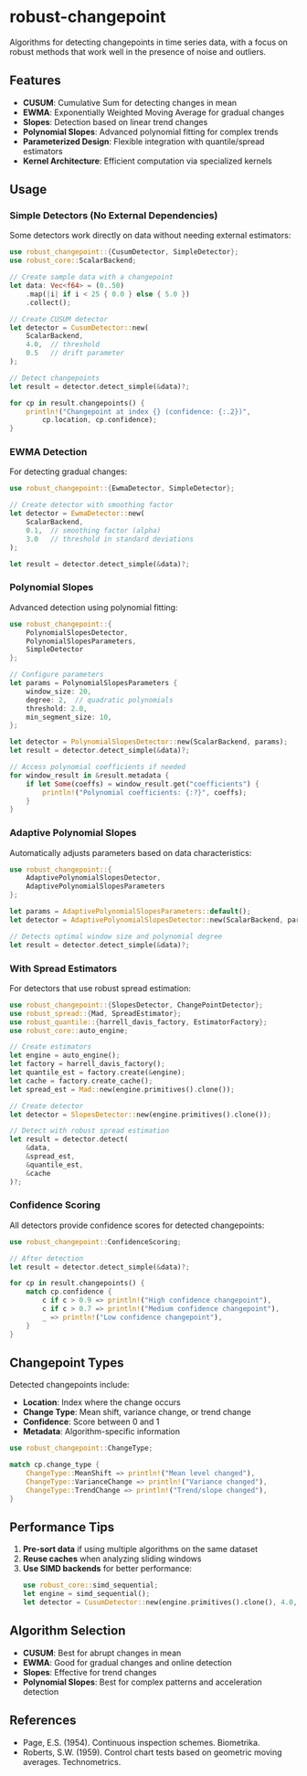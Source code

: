# robust-changepoint

Algorithms for detecting changepoints in time series data, with a focus on robust methods that work well in the presence of noise and outliers.

## Features

- **CUSUM**: Cumulative Sum for detecting changes in mean
- **EWMA**: Exponentially Weighted Moving Average for gradual changes
- **Slopes**: Detection based on linear trend changes
- **Polynomial Slopes**: Advanced polynomial fitting for complex trends
- **Parameterized Design**: Flexible integration with quantile/spread estimators
- **Kernel Architecture**: Efficient computation via specialized kernels

## Usage

### Simple Detectors (No External Dependencies)

Some detectors work directly on data without needing external estimators:

```rust
use robust_changepoint::{CusumDetector, SimpleDetector};
use robust_core::ScalarBackend;

// Create sample data with a changepoint
let data: Vec<f64> = (0..50)
    .map(|i| if i < 25 { 0.0 } else { 5.0 })
    .collect();

// Create CUSUM detector
let detector = CusumDetector::new(
    ScalarBackend,
    4.0,  // threshold
    0.5   // drift parameter
);

// Detect changepoints
let result = detector.detect_simple(&data)?;

for cp in result.changepoints() {
    println!("Changepoint at index {} (confidence: {:.2})", 
        cp.location, cp.confidence);
}
```

### EWMA Detection

For detecting gradual changes:

```rust
use robust_changepoint::{EwmaDetector, SimpleDetector};

// Create detector with smoothing factor
let detector = EwmaDetector::new(
    ScalarBackend,
    0.1,  // smoothing factor (alpha)
    3.0   // threshold in standard deviations
);

let result = detector.detect_simple(&data)?;
```

### Polynomial Slopes

Advanced detection using polynomial fitting:

```rust
use robust_changepoint::{
    PolynomialSlopesDetector, 
    PolynomialSlopesParameters,
    SimpleDetector
};

// Configure parameters
let params = PolynomialSlopesParameters {
    window_size: 20,
    degree: 2,  // quadratic polynomials
    threshold: 2.0,
    min_segment_size: 10,
};

let detector = PolynomialSlopesDetector::new(ScalarBackend, params);
let result = detector.detect_simple(&data)?;

// Access polynomial coefficients if needed
for window_result in &result.metadata {
    if let Some(coeffs) = window_result.get("coefficients") {
        println!("Polynomial coefficients: {:?}", coeffs);
    }
}
```

### Adaptive Polynomial Slopes

Automatically adjusts parameters based on data characteristics:

```rust
use robust_changepoint::{
    AdaptivePolynomialSlopesDetector,
    AdaptivePolynomialSlopesParameters
};

let params = AdaptivePolynomialSlopesParameters::default();
let detector = AdaptivePolynomialSlopesDetector::new(ScalarBackend, params);

// Detects optimal window size and polynomial degree
let result = detector.detect_simple(&data)?;
```

### With Spread Estimators

For detectors that use robust spread estimation:

```rust
use robust_changepoint::{SlopesDetector, ChangePointDetector};
use robust_spread::{Mad, SpreadEstimator};
use robust_quantile::{harrell_davis_factory, EstimatorFactory};
use robust_core::auto_engine;

// Create estimators
let engine = auto_engine();
let factory = harrell_davis_factory();
let quantile_est = factory.create(&engine);
let cache = factory.create_cache();
let spread_est = Mad::new(engine.primitives().clone());

// Create detector
let detector = SlopesDetector::new(engine.primitives().clone());

// Detect with robust spread estimation
let result = detector.detect(
    &data,
    &spread_est,
    &quantile_est,
    &cache
)?;
```

### Confidence Scoring

All detectors provide confidence scores for detected changepoints:

```rust
use robust_changepoint::ConfidenceScoring;

// After detection
let result = detector.detect_simple(&data)?;

for cp in result.changepoints() {
    match cp.confidence {
        c if c > 0.9 => println!("High confidence changepoint"),
        c if c > 0.7 => println!("Medium confidence changepoint"),
        _ => println!("Low confidence changepoint"),
    }
}
```

## Changepoint Types

Detected changepoints include:
- **Location**: Index where the change occurs
- **Change Type**: Mean shift, variance change, or trend change
- **Confidence**: Score between 0 and 1
- **Metadata**: Algorithm-specific information

```rust
use robust_changepoint::ChangeType;

match cp.change_type {
    ChangeType::MeanShift => println!("Mean level changed"),
    ChangeType::VarianceChange => println!("Variance changed"),
    ChangeType::TrendChange => println!("Trend/slope changed"),
}
```

## Performance Tips

1. **Pre-sort data** if using multiple algorithms on the same dataset
2. **Reuse caches** when analyzing sliding windows
3. **Use SIMD backends** for better performance:
   ```rust
   use robust_core::simd_sequential;
   let engine = simd_sequential();
   let detector = CusumDetector::new(engine.primitives().clone(), 4.0, 0.5);
   ```

## Algorithm Selection

- **CUSUM**: Best for abrupt changes in mean
- **EWMA**: Good for gradual changes and online detection
- **Slopes**: Effective for trend changes
- **Polynomial Slopes**: Best for complex patterns and acceleration detection

## References

- Page, E.S. (1954). Continuous inspection schemes. Biometrika.
- Roberts, S.W. (1959). Control chart tests based on geometric moving averages. Technometrics.